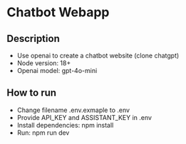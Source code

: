 # Chatbot Webapp
## Description
- Use openai to create a chatbot website (clone chatgpt)
- Node version: 18+
- Openai model: gpt-4o-mini
## How to run
- Change filename .env.exmaple to .env
- Provide API_KEY and ASSISTANT_KEY in .env
- Install dependencies: npm install
- Run: npm run dev

